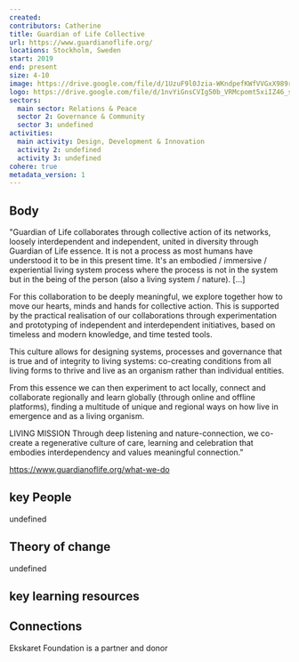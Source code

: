 ```yaml
---
created:
contributors: Catherine
title: Guardian of Life Collective
url: https://www.guardianoflife.org/ 
locations: Stockholm, Sweden
start: 2019
end: present
size: 4-10
image: https://drive.google.com/file/d/1UzuF9l0Jzia-WKndpefKWfVVGxX989rv/view?usp=drive_link
logo: https://drive.google.com/file/d/1nvYiGnsCVIg50b_VRMcpomt5xiIZ46_s/view?usp=drive_link
sectors:
  main sector: Relations & Peace
  sector 2: Governance & Community
  sector 3: undefined
activities: 
  main activity: Design, Development & Innovation
  activity 2: undefined
  activity 3: undefined
cohere: true
metadata_version: 1
---
```



## Body

"Guardian of Life collaborates through collective action of its networks, loosely interdependent and independent, united in diversity through Guardian of Life essence. It is not a process as most humans have understood it to be in this present time. It's an embodied / immersive / experiential living system process where the process is not in the system but in the being of the person (also a living system / nature). [...]

For this collaboration to be deeply meaningful, we explore together how to move our hearts, minds and hands for collective action. This is supported by the practical realisation of our collaborations through experimentation and prototyping of independent and interdependent initiatives, based on timeless and modern knowledge, and time tested tools.

This culture allows for designing systems, processes and governance that is true and of integrity to living systems: co-creating conditions from all living forms to thrive and live as an organism rather than individual entities.

From this essence we can then experiment to act locally, connect and collaborate regionally and learn globally (through online and offline platforms), finding a multitude of unique and regional ways on how live in emergence and as a living organism.

LIVING MISSION
Through deep listening and nature-connection, we co-create a regenerative culture of care, learning and celebration that embodies interdependency and values meaningful connection."

https://www.guardianoflife.org/what-we-do 

## key People

undefined

## Theory of change

undefined

## key learning resources



## Connections

Ekskaret Foundation is a partner and donor



